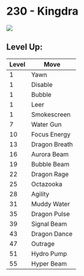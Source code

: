 # 230 - Kingdra
![][230]

## Level Up:

Level | Move
---   | ---
  1   | Yawn
  1   | Disable
  1   | Bubble
  1   | Leer
  1   | Smokescreen
  7   | Water Gun
 10   | Focus Energy
 13   | Dragon Breath
 16   | Aurora Beam
 19   | Bubble Beam
 22   | Dragon Rage
 25   | Octazooka
 28   | Agility
 31   | Muddy Water
 35   | Dragon Pulse
 39   | Signal Beam
 43   | Dragon Dance
 47   | Outrage
 51   | Hydro Pump
 55   | Hyper Beam



[230]: /img/pokemon/230.png
